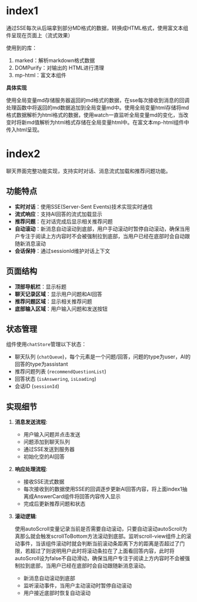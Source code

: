 # index1

通过SSE每次从后端拿到部分MD格式的数据，转换成HTML格式，使用富文本组件呈现在页面上（流式效果）

使用到的库：

1. marked：解析markdown格式数据
2. DOMPurify：对输出的 HTML进行清理
3. mp-html：富文本组件

**具体实现**

使用全局变量md存储服务器返回的md格式的数据，在sse每次接收到消息的回调处理函数中将返回的md数据追加到全局变量md中。使用全局变量html存储将md格式数据解析为html格式的数据，使用watch一直监听全局变量md的变化，当改变时将新md值解析为html格式存储在全局变量html中。在富文本mp-html组件中传入html呈现。



# index2

聊天界面完整功能实现，支持实时对话、消息流式加载和推荐问题功能。

## 功能特点

- **实时对话**：使用SSE(Server-Sent Events)技术实现实时通信
- **流式响应**：支持AI回答的流式加载显示
- **推荐问题**：在对话完成后显示相关推荐问题
- **自动滚动**：新消息自动滚动到底部，用户手动滚动时暂停自动滚动，确保当用户专注于阅读上方内容时不会被强制拉到底部，当用户已经在底部时会自动跟随新消息滚动
- **会话保持**：通过sessionId维护对话上下文

## 页面结构

- **顶部导航栏**：显示标题
- **聊天记录区域**：显示用户问题和AI回答
- **推荐问题区域**：显示相关推荐问题
- **底部输入区域**：用户输入问题和发送按钮

## 状态管理

组件使用`chatStore`管理以下状态：

- 聊天队列 (`chatQueue`)，每个元素是一个问题/回答，问题的type为user，AI的回答的type为assistant
- 推荐问题列表 (`recommendQuestionList`)
- 回答状态 (`isAnswering`, `isLoading`)
- 会话ID (`sessionId`)

## 实现细节

1. **消息发送流程**:

   - 用户输入问题并点击发送
   - 问题添加到聊天队列
   - 通过SSE发送到服务器
   - 初始化空的AI回答

2. **响应处理流程**:

   - 接收SSE流式数据
   - 每次接收到的数据使用SSE的回调逐步更新AI回答内容，将上面index1抽离成AnswerCard组件将回答内容传入显示
   - 完成后更新推荐问题和状态

3. **滚动逻辑**:

   使用autoScroll变量记录当前是否需要自动滚动，只要自动滚动autoScroll为真那么就会触发scrollToBottom方法滚动到底部。监听scroll-view组件上的滚动事件，当该组件滚动时就会判断当前滚动条距离下方的距离是否超过了门限，若超过了则说明用户此时将滚动条拉在了上面看回答内容，此时将autoScroll设为false不自动滑动，确保当用户专注于阅读上方内容时不会被强制拉到底部，当用户已经在底部时会自动跟随新消息滚动。

   - 新消息自动滚动到底部
   - 监听滚动事件，当用户主动滚动时暂停自动滚动
   - 用户接近底部时恢复自动滚动
